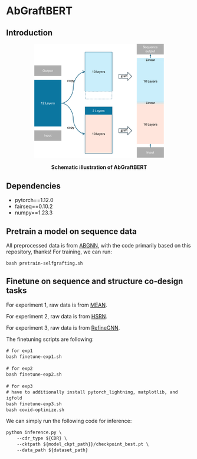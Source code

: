 # AbGraftBERT

## Introduction

<p align="center"><img src="AbGraftBERT/figures/graft.png" width=70%></p>
<p align="center"><b>Schematic illustration of AbGraftBERT</b></p>



## Dependencies

- pytorch==1.12.0
- fairseq==0.10.2
- numpy==1.23.3

## Pretrain a model on sequence data

All preprocessed data is from [ABGNN](https://github.com/KyGao/ABGNN), with the code primarily based on this repository, thanks!
For  training, we can run:
```shell
bash pretrain-selfgrafting.sh
```

## Finetune on sequence and structure co-design tasks

For experiment 1, raw data is from [MEAN](https://github.com/THUNLP-MT/MEAN).

For experiment 2, raw data is from [HSRN](https://github.com/wengong-jin/abdockgen). 

For experiment 3, raw data is from [RefineGNN](https://github.com/wengong-jin/RefineGNN). 

The finetuning scripts are following:

```shell
# for exp1
bash finetune-exp1.sh

# for exp2
bash finetune-exp2.sh

# for exp3
# have to additionally install pytorch_lightning, matplotlib, and igfold
bash finetune-exp3.sh
bash covid-optimize.sh
```

We can simply run the following code for inference:

```shell
python inference.py \
    --cdr_type ${CDR} \
    --cktpath ${model_ckpt_path}}/checkpoint_best.pt \
    --data_path ${dataset_path}
```
